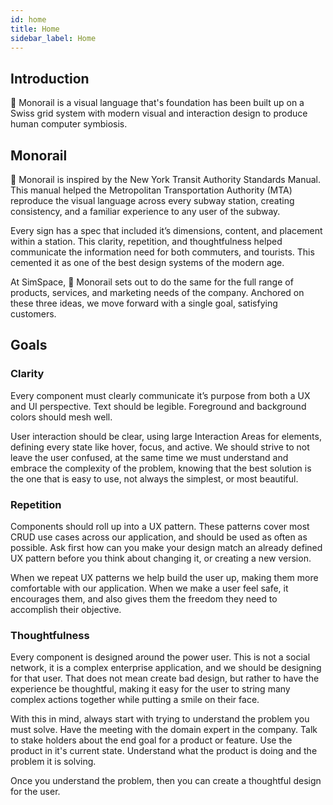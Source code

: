 ```yaml
---
id: home
title: Home
sidebar_label: Home
---
```


## Introduction

🚝 Monorail is a visual language that's foundation has been built up on a Swiss grid system with modern visual and interaction design to produce human computer symbiosis.

## Monorail

🚝 Monorail is inspired by the New York Transit Authority Standards Manual. This manual helped the Metropolitan Transportation Authority (MTA) reproduce the visual language across every subway station, creating consistency, and a familiar experience to any user of the subway.

Every sign has a spec that included it’s dimensions, content, and placement within a station. This clarity, repetition, and thoughtfulness helped communicate the information need for both commuters, and tourists. This cemented it as one of the best design systems of the modern age.

At SimSpace, 🚝 Monorail sets out to do the same for the full range of products, services, and marketing needs of the company. Anchored on these three ideas, we move forward with a single goal, satisfying customers.

## Goals

### Clarity

Every component must clearly communicate it’s purpose from both a UX and UI perspective. Text should be legible. Foreground and background colors should mesh well.

User interaction should be clear, using large Interaction Areas for elements, defining every state like hover, focus, and active. We should strive to not leave the user confused, at the same time we must understand and embrace the complexity of the problem, knowing that the best solution is the one that is easy to use, not always the simplest, or most beautiful.

### Repetition

Components should roll up into a UX pattern. These patterns cover most CRUD use cases across our application, and should be used as often as possible. Ask first how can you make your design match an already defined UX pattern before you think about changing it, or creating a new version.

When we repeat UX patterns we help build the user up, making them more comfortable with our application. When we make a user feel safe, it encourages them, and also gives them the freedom they need to accomplish their objective.

### Thoughtfulness

Every component is designed around the power user. This is not a social network, it is a complex enterprise application, and we should be designing for that user. That does not mean create bad design, but rather to have the experience be thoughtful, making it easy for the user to string many complex actions together while putting a smile on their face.

With this in mind, always start with trying to understand the problem you must solve. Have the meeting with the domain expert in the company. Talk to stake holders about the end goal for a product or feature. Use the product in it's current state. Understand what the product is doing and the problem it is solving.

Once you understand the problem, then you can create a thoughtful design for the user.
